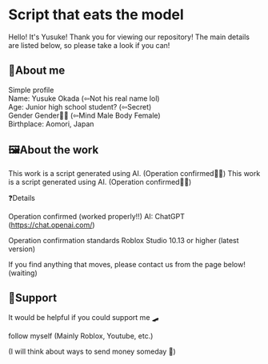 # Script that eats the model
Hello! It's Yusuke!
Thank you for viewing our repository!
The main details are listed below, so please take a look if you can!

🧊About me
---
Simple profile
<br>
Name: Yusuke Okada (⇦Not his real name lol)
<br>
Age: Junior high school student? (⇦Secret)
<br>
Gender Gender🏳️‍🌈 (⇦Mind Male Body Female)
<br>
Birthplace: Aomori, Japan

🖼️About the work
---
This work is a script generated using AI.
(Operation confirmed👍🏻)
This work is a script generated using AI.
(Operation confirmed👍🏻)

❓Details

Operation confirmed (worked properly!!)
AI: ChatGPT (https://chat.openai.com/)

Operation confirmation standards
Roblox Studio 10.13 or higher (latest version)

If you find anything that moves, please contact us from the page below!
(waiting)

🍻Support
---
It would be helpful if you could support me 🛹

follow myself
(Mainly Roblox, Youtube, etc.)

(I will think about ways to send money someday 🧐)
